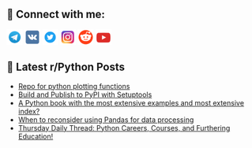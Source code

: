 ## 🔎 Connect with me:
[<img src="https://github.com/bullbesh/bullbesh/blob/main/images/Telegram.png" width="32" height="32" />](https://t.me/bullbesh)
[<img src="https://github.com/bullbesh/bullbesh/blob/main/images/VK.png" width="32" height="32" />](https://vk.com/bullbesh)
[<img src="https://github.com/bullbesh/bullbesh/blob/main/images/Twitter.png" width="32" height="32" />](https://twitter.com/bullbesh1)
[<img src="https://github.com/bullbesh/bullbesh/blob/main/images/Instagram.png" width="32" height="32" />](https://www.instagram.com/bullbesh)
[<img src="https://github.com/bullbesh/bullbesh/blob/main/images/Reddit.png" width="32" height="32" />](https://www.reddit.com/user/bullbesh)
[<img src="https://github.com/bullbesh/bullbesh/blob/main/images/YouTube.png" width="32" height="32" />](https://www.youtube.com/channel/UCtfjRs6uzgq5mfm8S06WTcg)

## 📕 Latest r/Python Posts
<!-- BLOG-POST-LIST:START -->
- [Repo for python plotting functions](https://www.reddit.com/r/Python/comments/16i7jxo/repo_for_python_plotting_functions/)
- [Build and Publish to PyPI with Setuptools](https://www.reddit.com/r/Python/comments/16i5om4/build_and_publish_to_pypi_with_setuptools/)
- [A Python book with the most extensive examples and most extensive index?](https://www.reddit.com/r/Python/comments/16i4r2q/a_python_book_with_the_most_extensive_examples/)
- [When to reconsider using Pandas for data processing](https://www.reddit.com/r/Python/comments/16i3g8k/when_to_reconsider_using_pandas_for_data/)
- [Thursday Daily Thread: Python Careers, Courses, and Furthering Education!](https://www.reddit.com/r/Python/comments/16i353n/thursday_daily_thread_python_careers_courses_and/)
<!-- BLOG-POST-LIST:END -->

